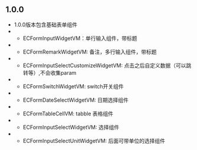 ## 1.0.0

* 1.0.0版本包含基础表单组件
* - ECFormInputWidgetVM：单行输入组件，带标题
* - ECFormRemarkWidgetVM: 备注，多行输入组件，带标题
* - ECFormInputSelectCustomizeWidgetVM: 点击之后自定义数据（可以跳转等）,不会收集param
* - ECFormSwitchWidgetVM: switch开关组件
* - ECFormDateSelectWidgetVM: 日期选择组件
* - ECFormTableCellVM: tabble 表格组件
* - ECFormInputSelectWidgetVM: 选择组件
* - ECFormInputSelectUnitWidgetVM: 后面可带单位的选择组件